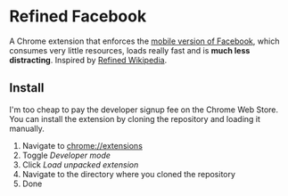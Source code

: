 # Refined Facebook

A Chrome extension that enforces the [mobile version of Facebook](https://m.facebook.com), which consumes very little resources, loads really fast and is **much less distracting**. Inspired by [Refined Wikipedia](https://github.com/ismamz/refined-wikipedia).

## Install

I'm too cheap to pay the developer signup fee on the Chrome Web Store. You can install the extension by cloning the repository and loading it manually.

1. Navigate to <chrome://extensions>
2. Toggle *Developer mode*
3. Click *Load unpacked extension*
4. Navigate to the directory where you cloned the repository
5. Done
